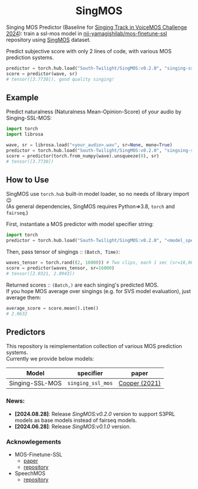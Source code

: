<div align="center">

# SingMOS

</div>

Singing MOS Predictor (Baseline for [Singing Track in VoiceMOS Challenge 2024](https://sites.google.com/view/voicemos-challenge/past-challenges/voicemos-challenge-2024)): train a ssl-mos model in [nii-yamagishilab/mos-finetune-ssl](https://github.com/nii-yamagishilab/mos-finetune-ssl) repository using [SingMOS](https://huggingface.co/datasets/TangRain/SingMOS) dataset.


Predict subjective score with only 2 lines of code, with various MOS prediction systems.

```python
predictor = torch.hub.load("South-Twilight/SingMOS:v0.2.0", "singing-ssl-mos", trust_repo=True)
score = predictor(wave, sr)
# tensor([3.7730]), good quality singing!
```

## Example
Predict naturalness (Naturalness Mean-Opinion-Score) of your audio by Singing-SSL-MOS:  

```python
import torch
import librosa

wave, sr = librosa.load("<your_audio>.wav", sr=None, mono=True)
predictor = torch.hub.load("South-Twilight/SingMOS:v0.2.0", "singsing-ssl-mos", trust_repo=True)
score = predictor(torch.from_numpy(wave).unsqueeze(0), sr)
# tensor([3.7730])
```

## How to Use
SingMOS use `torch.hub` built-in model loader, so no needs of library import😉  
(As general dependencies, SingMOS requires Python=>3.8, `torch` and `fairseq`.)  

First, instantiate a MOS predictor with model specifier string:
```python
import torch
predictor = torch.hub.load("South-Twilight/SingMOS:v0.2.0", "<model_specifier>", trust_repo=True)
```

Then, pass tensor of singings :: `(Batch, Time)`:
```python
waves_tensor = torch.rand((2, 16000)) # Two clips, each 1 sec (sr=16,000)
score = predictor(waves_tensor, sr=16000)
# tensor([2.0321, 2.0943])
```

Returned scores :: `(Batch,)` are each singing's predicted MOS.  
If you hope MOS average over singings (e.g. for SVS model evaluation), just average them:
```python
average_score = score.mean().item()
# 2.0632
```

## Predictors
This repository is reimplementation collection of various MOS prediction systems.  
Currently we provide below models:  

| Model        | specifier        | paper                         |
|--------------|------------------|-------------------------------|
| Singing-SSL-MOS | `singing_ssl_mos` | [Cooper (2021)][paper_sslmos21] |


### News:

- **[2024.08.28]**: Release *SingMOS:v0.2.0* version to support S3PRL models as base models instead of fairseq models.
- **[2024.06.28]**: Release *SingMOS:v0.1.0* version.

### Acknowlegements <!-- omit in toc -->
- MOS-Finetune-SSL
  - [paper][paper_sslmos21]
  - [repository](https://github.com/nii-yamagishilab/mos-finetune-ssl)
- SpeechMOS
  - [repository](https://github.com/tarepan/SpeechMOS)

[paper_sslmos21]: https://arxiv.org/abs/2110.02635
